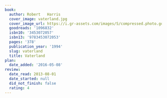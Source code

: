 ```yaml
---
book:
  author: Robert   Harris
  cover_image: vaterland.jpg
  cover_image_url: https://i.gr-assets.com/images/S/compressed.photo.goodreads.com/books/1401970108l/1096832._SX98_.jpg
  goodreads: '1096832'
  isbn10: '3453072057'
  isbn13: '9783453072053'
  pages: '378'
  publication_year: '1994'
  slug: vaterland
  title: Vaterland
plan:
  date_added: '2016-05-08'
review:
  date_read: 2013-08-01
  date_started: null
  did_not_finish: false
  rating: 4
---
```

